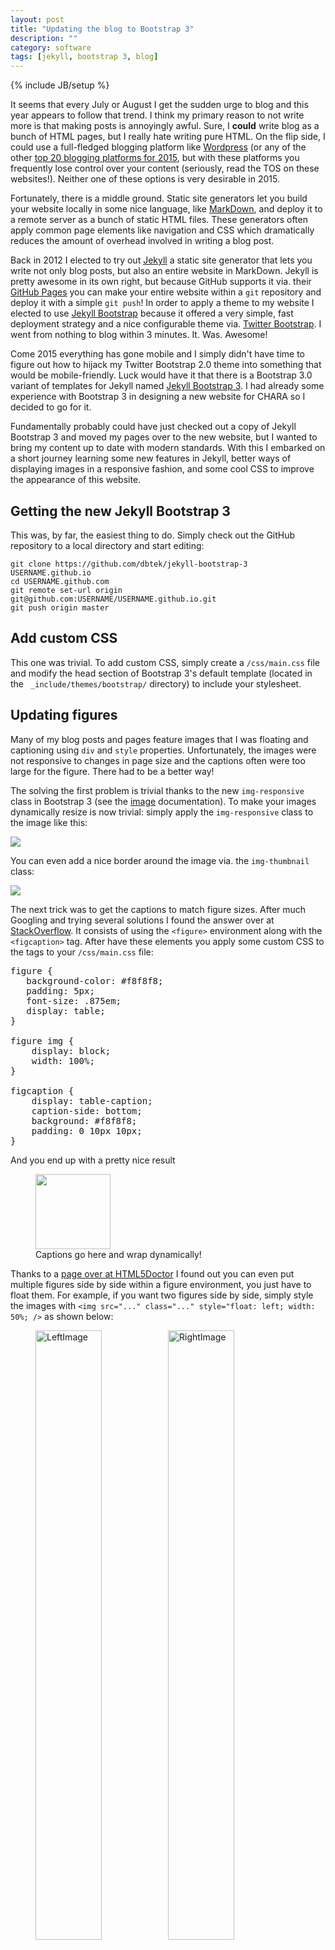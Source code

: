 ```yaml
---
layout: post
title: "Updating the blog to Bootstrap 3"
description: ""
category: software
tags: [jekyll, bootstrap 3, blog]
---
```

{% include JB/setup %}

It seems that every July or August I get the sudden urge to blog and this year
appears to follow that trend.
I think my primary reason to not write more is that making posts is annoyingly
awful.
Sure, I **could** write blog as a bunch of HTML pages, but I really hate
writing pure HTML.
On the flip side, I could use a full-fledged blogging platform like
[Wordpress](https://wordpress.com) (or any of the other
[top 20 blogging platforms for 2015](http://thenextweb.com/businessapps/2015/05/11/the-18-best-blogging-and-publishing-platforms-on-the-internet-today/),
but with these platforms you frequently lose control over your content
(seriously, read the TOS on these websites!).
Neither one of these options is very desirable in 2015.

Fortunately, there is a middle ground.
Static site generators let you build your website locally in some nice language,
like [MarkDown](http://daringfireball.net/projects/markdown/), and deploy it
to a remote server as a bunch of static HTML files.
These generators often apply common page elements like navigation and CSS
which dramatically reduces the amount of overhead involved in writing a
blog post.

Back in 2012 I elected to try out [Jekyll](http://jekyllrb.com/) a static
site generator that lets you write not only blog posts, but also an entire
website in MarkDown.
Jekyll is pretty awesome in its own right, but because GitHub supports it via.
their [GitHub Pages](https://pages.github.com) you can make your entire
website within a `git` repository and deploy it with a simple `git push`!
In order to apply a theme to my website I elected to use
[Jekyll Bootstrap](http://jekyllbootstrap.com/) because it offered a very simple,
fast deployment strategy and a nice configurable theme via.
[Twitter Bootstrap](http://getbootstrap.com).
I went from nothing to blog within 3 minutes. It. Was. Awesome!

Come 2015 everything has gone mobile and I simply didn't have time to figure
out how to hijack my Twitter Bootstrap 2.0 theme into something that would
be mobile-friendly.
Luck would have it that there is a Bootstrap 3.0 variant of templates for
Jekyll named [Jekyll Bootstrap 3](https://github.com/dbtek/jekyll-bootstrap-3).
I had already some experience with Bootstrap 3 in designing a new website
for CHARA so I decided to go for it.

Fundamentally probably could have just checked out a copy of Jekyll Bootstrap 3
and moved my pages over to the new website, but I wanted to bring my content
up to date with modern standards.
With this I embarked on a short journey learning some new features in
Jekyll, better ways of displaying images in a responsive fashion, and some
cool CSS to improve the appearance of this website.

## Getting the new Jekyll Bootstrap 3

This was, by far, the easiest thing to do.
Simply check out the GitHub repository to a local directory and start editing:

    git clone https://github.com/dbtek/jekyll-bootstrap-3 USERNAME.github.io
    cd USERNAME.github.com
    git remote set-url origin git@github.com:USERNAME/USERNAME.github.io.git
    git push origin master

## Add custom CSS

This one was trivial. To add custom CSS, simply create a `/css/main.css`
file and modify the head section of Bootstrap 3's default template (located
in the ` _include/themes/bootstrap/` directory) to include your stylesheet.

## Updating figures

Many of my blog posts and pages feature images that I was floating and
captioning using `div` and `style` properties.
Unfortunately, the images were not responsive to changes in page size
and the captions often were too large for the figure.
There had to be a better way!

The solving the first problem is trivial thanks to the new `img-responsive`
class in Bootstrap 3 (see the [image](http://getbootstrap.com/css/#images)
documentation).
To make your images dynamically resize is now trivial: simply apply
the `img-responsive` class to the image like this:

<pre>
<img src="..." class="img-responsive" ... />
</pre>

You can even add a nice border around the image via. the `img-thumbnail` class:

<pre>
<img src="..." class="img-responsive img-thumbnail" ... />
</pre>


The next trick was to get the captions to match figure sizes. After much
Googling and trying several solutions I found the answer over at
[StackOverflow](http://stackoverflow.com/questions/10264463/can-a-figcaption-be-restricted-to-the-width-of-a-responsively-sized-image).
It consists of using the `<figure>` environment along with the `<figcaption>`
tag.
After have these elements you apply some custom CSS to the tags to your
`/css/main.css` file:

<pre>
figure {
   background-color: #f8f8f8;
   padding: 5px;
   font-size: .875em;
   display: table;
}

figure img {
    display: block;
    width: 100%;
}

figcaption {
    display: table-caption;
    caption-side: bottom;
    background: #f8f8f8;
    padding: 0 10px 10px;
}
</pre>

And you end up with a pretty nice result

<figure>
    <img src="/images/blog/100_1937_1.jpg" class="img-responsive img-thumbnail"
        style="width: 120px;" />
    <figcaption>Captions go here and wrap dynamically!</figcaption>
</figure>

Thanks to a [page over at HTML5Doctor](http://html5doctor.com/the-figure-figcaption-elements/)
I found out you can even put multiple figures side by side within a figure
environment, you just have to float them.
For example, if you want two figures side by side, simply style the images with
`<img src="..." class="..." style="float: left; width: 50%; />` as shown
below:

<figure>
    <img class="img-responsive img-thumbnail" style="float: left; width: 50%;"
        src="/images/blog/100_1937_1.jpg"
        alt="LeftImage" />
    <img class="img-responsive img-thumbnail" style="float: left; width: 50%;"
        src="/images/blog/100_1937_1.jpg"
        alt="RightImage" />
    <figcaption>A nice caption that automatically wraps to the width of the figure!</figcaption>
</figure>

Best of all, thanks to the `img-responsive` tag the images will automatically
scale with the browser window.
Annoyingly I couldn't get the code for these figures to display within a `<pre>`
tag, so just look at the source to see how this works.

## Add data-driven, two-level menu navigation

The next step was to refurbish the navigation menu.
In Jekyll-Bootstrap 2.0 use the `group` section of the
[YAML front matter](http://jekyllrb.com/docs/frontmatter/) to put pages
into the navigation section.
In order to get the pages sorted I had to resort to some tricky Liquid
voodoo in order to parse the pages out into top and sub-level navigation
menus.
This was quite flaky and I kept forgetting how to add pages correctly, so
I ended up abandoning it all together and just going for top level menus with
a floating submenu navigation bar on the left.
The results were, shall we say, less than desirable:

<figure>
    <img class="img-responsive img-thumbnail" style="float: left; width: 50%;"
        src="/images/blog/bootstrap2-submenu-on-large-page.png"
        alt="Submenu navigation looked ok on large pages" />
    <img class="img-responsive img-thumbnail" style="float: left; width: 50%;"
        src="/images/blog/bootstrap2-submenu-on-small-page.png"
        alt="But the navigation messed up the appearance of small pages" />
    <figcaption>Submenu navigation on my Bootstrap 2 based website... it was a
        bad idea from the start!</figcaption>
</figure>

Again, back to Google for ideas.
I tried a few solutions including a fairly novel idea of
[parsing the page URLs](http://thinkshout.com/blog/2014/12/creating-dynamic-menus-in-jekyll/)
to make the menus, but in the end it didn't quite give me what I wanted.
After reading about [Jekyll data files](http://jekyllrb.com/docs/datafiles/)
I searched for a demonstration that data files were supported on GitHub.
Fortunately Dale Tournemille had already written a post discussing how to
[create navigation from data files](http://www.tournemille.com/blog/How-to-create-data-driven-navigation-in-Jekyll/).

The process is quite simple.
First you create a YAML file containing the navigation menu you wish to create
and place this in the `_data` directory. Here is a snippit from my
`_data/navigation.yml` file:

<pre>
- title: "Home"
  href: "/"

- title: "Blog"
  href: "/blog/"
  subcategories:
    - subtitle: "Most recent"
      subhref: "/blog/"
      subhref: "/blog/categories.html"
    - subtitle: "List by tag"
      subhref: "/blog/tags.html"

- title: "Research"
  href: "/research/"
  subcategories:
    - subtitle: "Publications"
      subhref: "/research/publications.html"
    - subtitle: "CV"
      subhref: "/research/Kloppenborg_CV.pdf"
    - subtitle: "epsilon Aurigae"
      subhref: "/research/epsilon-aurigae"

- title: "My Software"
  href: "/software/"

- title: "Contact"
  href: "/contact.html"
</pre>

The contents of this file will be accessable via. the `site.data.navigation`
variable.
Next I extracted the core of the navigation template from Dale's website
and pasted it into my
[`_include/navigation`](https://github.com/bkloppenborg/bkloppenborg.github.com/tree/master/_includes/navigation)
file and made a few minor modifications.

Finally, we need to call the `navigation` script when we generate the pages.
This is easily accomplished by modifying the Bootstrap 3 default theme
(i.e. the `_include/themes/bootstrap/default.html` file) by replacing the
call to `JB/pages_list` with our own `navigation` page:

<pre>
{% raw %}
Comment out these lines:
  {% assign pages_list = site.pages %}
  {% include JB/pages_list %}
And replace with this:
  {% include navigation %}
{% endraw %}
</pre>

The result? Much better looking navigation menus that intelligently respond
to changes in screen size:

<figure>
    <img class="img-responsive img-thumbnail" style="float: left; width: 50%;"
        src="/images/blog/bootstrap3-navigation-menu-large-screen.png"
        alt="New navigation menu on large screens" />
    <img class="img-responsive img-thumbnail" style="float: left; width: 50%;"
        src="/images/blog/bootstrap3-navigation-menu-small-screen.png"
        alt="New navigation menu on small screens" />
    <figcaption>The new Bootstrap 3 navigation menus using Jekyll data file
        support are super easy to update and look great on a variety of screen
        sizes</figcaption>
</figure>


## Move the blog to a subdirectory

Next I wanted to move my blog posts into the `blog` subdirectory.
Fortunately this is trivial to do.
Open up the `_config.yml` file and prefix `/blog` onto the permalink like so:

    permalink: /blog/:categories/:year/:month/:day/:title


## Custom blog category pages

While browsing other Jekyll blogs I stumbled upon the
[blog at gladis.org](http://blog.gladis.org).
One really nice feature there is the ability to click on the categories and
be taken to a page which list all blog posts under that category.
I thought this was an automatic feature of Jekyll, but evidently it is not.
There were lots of solutions for how to do this including a fairly nice
solution using templates by Christian Specht over at
[StackOverflow](http://stackoverflow.com/questions/1408824/an-easy-way-to-support-tags-in-a-jekyll-blog);
however, this split tags with spaces which was an undesirable consequence of
their sorting method.
In the end I just adopted the simple method of parsing the `site.categories`
array for a specific tag and inserting that as a HTML file.
You can see a sample implementation of this method
[for my software category page](https://github.cum/bkloppenborg/bkloppenborg.github.com/tree/master/blog/software/index.md).

The next step was to apply a theme to clean up the appearance of the dates
in the category list.
Again, I returned to [gladis.org](http://blog.gladis.org) and inspected their
source code.
The most important change was forcing the font to be monospace, beyond that
the remaining changes to CSS were just cosmetic.
Thus I added the following lines to my `css/main.css` file I created above.

<pre>
ul.posts {
  list-style-type: none;
  margin-bottom: 2em;
}

ul.posts li {
  line-height: 1.75em;
}

ul.posts span {
  color: #aaa;
  font-family: Monaco, "Courier New", monospace;
  font-size: 90%;
}
</pre>

## Improving the tag page

My final change was improving the way the tags page displayed.
In my old blog I found some code that changed the styling so that tags appeared
in a tag wall rather than an unordered list.
I don't remember where I found the code, so I'll just point you to my
[blog/tag.md](https://github.cum/bkloppenborg/bkloppenborg.github.com/tree/master/blog/tags.md)
file.

The code consists of two primary blocks.
The top block simply creates a list of tags (in no particular order) with
the CSS class `tag-box` (see below) and the bottom block of code simply prints
all posts with that specific tag.

To give the tag list a nice look I added a little bit of custom CSS which
collapse the unordered tag list into small gray boxes:

<pre>
.tag-box {
	list-style:none;
	margin:0;
	padding:5px 0 ;
	overflow:hidden;
}
.tag-box li {
	line-height:28px;
}
.tag-box.inline li {
	float:left;
}
.tag-box a {
	padding: 3px 6px;
	margin: 2px;
	background: #eee;
	color:#005F6B;
	border-radius: 3px;
	text-decoration:none;
}
.tag-box a span{
	vertical-align:super;
	font-size:0.8em;
}
.tag-box a.active {
	background:#57A957;
	border:1px solid #4C964D;
	color:#FFF;
}
</pre>

## The end result

In the end converting my blog from Jekyll Bootstrap 2 to Jekyll Bootstrap 3
took the better part of a day.
Most of this time was researching how I could make some minor modifications
due to the limitations imposed by Jekyll's Liquid templating engine.
My website is now mobile friendly and I fixed several small things that were
bothering me about is layout and navigation menu.
Whether or not these changes will be enough to keep me blogging on a more
routine basis remains to be seen...

## Fixed navigation menu

To make the navigation menu remain fixed at the top of the page we simply
need to consult the
[Bootstrap 3 documentation](http://getbootstrap.com/components/#navbar-fixed-top).
This is pretty easy, simply modify the `_includes/themes/bootstrap/default.html`
template file by adding `navbar-fixed-top` to the `nav` element tag and
specify that there needs to be a little extra space on the top of the body
in the `css/main.css` file:

<pre>
body {
    padding-top: 50px;
}
</pre>
